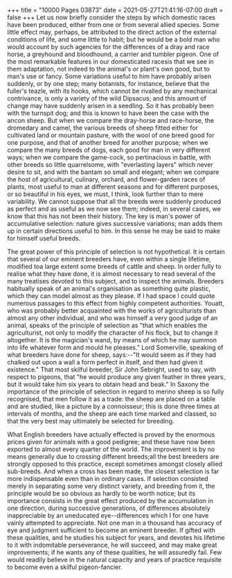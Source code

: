 +++
title = "10000 Pages 03873"
date = 2021-05-27T21:41:16-07:00
draft = false
+++
Let us now briefly consider the steps by which domestic races have been produced, either from one or from several allied species. Some little effect may, perhaps, be attributed to the direct action of the external conditions of life, and some little to habit; but he would be a bold man who would account by such agencies for the differences of a dray and race horse, a greyhound and bloodhound, a carrier and tumbler pigeon. One of the most remarkable features in our domesticated racesis that we see in them adaptation, not indeed to the animal's or plant's own good, but to man's use or fancy. Some variations useful to him have probably arisen suddenly, or by one step; many botanists, for instance, believe that the fuller's teazle, with its hooks, which cannot be rivalled by any mechanical contrivance, is only a variety of the wild Dipsacus; and this amount of change may have suddenly arisen in a seedling. So it has probably been with the turnspit dog; and this is known to have been the case with the ancon sheep. But when we compare the dray-horse and race-horse, the dromedary and camel, the various breeds of sheep fitted either for cultivated land or mountain pasture, with the wool of one breed good for one purpose, and that of another breed for another purpose; when we compare the many breeds of dogs, each good for man in very different ways; when we compare the game-cock, so pertinacious in battle, with other breeds so little quarrelsome, with "everlasting layers" which never desire to sit, and with the bantam so small and elegant; when we compare the host of agricultural, culinary, orchard, and flower-garden races of plants, most useful to man at different seasons and for different purposes, or so beautiful in his eyes, we must, I think, look further than to mere variability. We cannot suppose that all the breeds were suddenly produced as perfect and as useful as we now see them; indeed, in several cases, we know that this has not been their history. The key is man's power of accumulative selection: nature gives successive variations; man adds them up in certain directions useful to him. In this sense he may be said to make for himself useful breeds.

The great power of this principle of selection is not hypothetical. It is certain that several of our eminent breeders have, even within a single lifetime, modified toa large extent some breeds of cattle and sheep. In order fully to realise what they have done, it is almost necessary to read several of the many treatises devoted to this subject, and to inspect the animals. Breeders habitually speak of an animal's organisation as something quite plastic, which they can model almost as they please. If I had space I could quote numerous passages to this effect from highly competent authorities. Youatt, who was probably better acquainted with the works of agriculturists than almost any other individual, and who was himself a very good judge of an animal, speaks of the principle of selection as "that which enables the agriculturist, not only to modify the character of his flock, but to change it altogether. It is the magician's wand, by means of which he may summon into life whatever form and mould he pleases." Lord Somerville, speaking of what breeders have done for sheep, says:--"It would seem as if they had chalked out upon a wall a form perfect in itself, and then had given it existence." That most skilful breeder, Sir John Sebright, used to say, with respect to pigeons, that "he would produce any given feather in three years, but it would take him six years to obtain head and beak." In Saxony the importance of the principle of selection in regard to merino sheep is so fully recognised, that men follow it as a trade: the sheep are placed on a table and are studied, like a picture by a connoisseur; this is done three times at intervals of months, and the sheep are each time marked and classed, so that the very best may ultimately be selected for breeding.

What English breeders have actually effected is proved by the enormous prices given for animals with a good pedigree; and these have now been exported to almost every quarter of the world. The improvement is by no means generally due to crossing different breeds;all the best breeders are strongly opposed to this practice, except sometimes amongst closely allied sub-breeds. And when a cross has been made, the closest selection is far more indispensable even than in ordinary cases. If selection consisted merely in separating some very distinct variety, and breeding from it, the principle would be so obvious as hardly to be worth notice; but its importance consists in the great effect produced by the accumulation in one direction, during successive generations, of differences absolutely inappreciable by an uneducated eye--differences which I for one have vainly attempted to appreciate. Not one man in a thousand has accuracy of eye and judgment sufficient to become an eminent breeder. If gifted with these qualities, and he studies his subject for years, and devotes his lifetime to it with indomitable perseverance, he will succeed, and may make great improvements; if he wants any of these qualities, he will assuredly fail. Few would readily believe in the natural capacity and years of practice requisite to become even a skilful pigeon-fancier.
